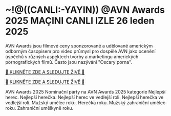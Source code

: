 # ~!@((CANLI:-YAYIN)) @AVN Awards 2025 MAÇINI CANLI IZLE 26 leden 2025 #

AVN Awards jsou filmové ceny sponzorované a udělované americkým odborným časopisem pro video průmysl pro dospělé AVN jako ocenění úspěchů v různých aspektech tvorby a marketingu amerických pornografických filmů. Často jsou nazýváni "Oscary porna". 

[🔴 KLIKNĚTE ZDE A SLEDUJTE ŽIVĚ 🔴](https://t.co/mlg46vfsNj)

[🔴 KLIKNĚTE ZDE A SLEDUJTE ŽIVĚ 🔴](https://t.co/mlg46vfsNj)

AVN Awards 2025
Nominační párty na AVN Awards 2025
kategorie
Nejlepší herec.
Nejlepší herečka.
Nejlepší herec ve vedlejší roli.
Nejlepší herečka ve vedlejší roli.
Mužský umělec roku.
Herečka roku.
Mužský zahraniční umělec roku.
Zahraniční umělkyně roku.
